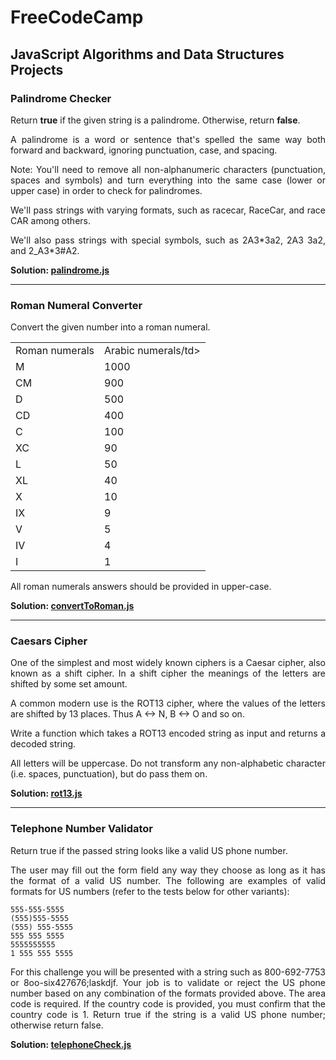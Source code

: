<h1>FreeCodeCamp</h1>
<h2>JavaScript Algorithms and Data Structures Projects</h2>
<h3>Palindrome Checker</h3>

<p align="justify">Return <b>true</b> if the given string is a palindrome. Otherwise, return <b>false</b>.</p>

<p align="justify">A palindrome is a word or sentence that's spelled the same way both forward and backward, ignoring punctuation, case, and spacing.</p>

<p align="justify">Note: You'll need to remove all non-alphanumeric characters (punctuation, spaces and symbols) and turn everything into the same case (lower or upper case) in order to check for palindromes.</p>

<p align="justify">We'll pass strings with varying formats, such as racecar, RaceCar, and race CAR among others.</p>

<p align="justify">We'll also pass strings with special symbols, such as 2A3*3a2, 2A3 3a2, and 2_A3*3#A2.</p>

<b>Solution: <a href="https://github.com/cwchan0212/javascript/blob/main/palindrome.js">palindrome.js</a></b>

<hr>

<h3>Roman Numeral Converter</h3>

<p align="justify">Convert the given number into a roman numeral.</p>
<table>
  <tr>
    <td>Roman numerals</td>
    <td>Arabic numerals/td>
  </tr>
  <tr>
    <td>M</td>
    <td>1000</td>
  </tr>
  <tr>
    <td>CM</td>
    <td>900</td>
  </tr>
  <tr>
    <td>D</td>
    <td>500</td>
  </tr>  
  <tr>
    <td>CD</td>
    <td>400</td>
  </tr>
  <tr>
    <td>C</td>
    <td>100</td>
  </tr>
  <tr>
    <td>XC</td>
    <td>90</td>
  </tr>  
  <tr>
    <td>L</td>
    <td>50</td>
  </tr>
  <tr>
    <td>XL</td>
    <td>40</td>
  </tr>
  <tr>
    <td>X</td>
    <td>10</td>
  </tr>    
  <tr>
    <td>IX</td>
    <td>9</td>
  </tr>  
    <tr>
    <td>V</td>
    <td>5</td>
  </tr>  
    <tr>
    <td>IV</td>
    <td>4</td>
  </tr>  
    <tr>
    <td>I</td>
    <td>1</td>
  </tr>  
 </table>
  
<p align="justify">All roman numerals answers should be provided in upper-case.</p>

<b>Solution: <a href="https://github.com/cwchan0212/javascript/blob/main/convertToRoman.js">convertToRoman.js</a></b>

<hr>


<h3>Caesars Cipher</h3>

<p align="justify">One of the simplest and most widely known ciphers is a Caesar cipher, also known as a shift cipher. In a shift cipher the meanings of the letters are shifted by some set amount.</p>

<p align="justify">A common modern use is the ROT13 cipher, where the values of the letters are shifted by 13 places. Thus A ↔ N, B ↔ O and so on.</p>

<p align="justify">Write a function which takes a ROT13 encoded string as input and returns a decoded string.</p>

<p align="justify">All letters will be uppercase. Do not transform any non-alphabetic character (i.e. spaces, punctuation), but do pass them on.</p>

<b>Solution: <a href="https://github.com/cwchan0212/javascript/blob/main/rot13.js">rot13.js</a></b>

<hr>

<h3>Telephone Number Validator</h3>

<p align="justify">Return true if the passed string looks like a valid US phone number.</p>

<p align="justify">The user may fill out the form field any way they choose as long as it has the format of a valid US number. The following are examples of valid formats for US numbers (refer to the tests below for other variants):</p>

    555-555-5555
    (555)555-5555
    (555) 555-5555
    555 555 5555
    5555555555
    1 555 555 5555

<p align="justify">For this challenge you will be presented with a string such as 800-692-7753 or 8oo-six427676;laskdjf. Your job is to validate or reject the US phone number based on any combination of the formats provided above. The area code is required. If the country code is provided, you must confirm that the country code is 1. Return true if the string is a valid US phone number; otherwise return false.</p>

<b>Solution: <a href="https://github.com/cwchan0212/javascript/blob/main/telephoneCheck.js">telephoneCheck.js</a></b>
